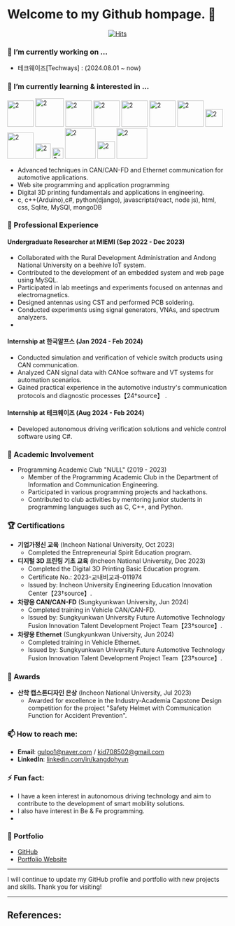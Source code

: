 # Welcome to my Github hompage. 👋
<div align=center>
	
[![Hits](https://hits.seeyoufarm.com/api/count/incr/badge.svg?url=https%3A%2F%2Fgithub.com%2FDohyunKang&count_bg=%2385EF45&title_bg=%2323E9F9&icon=visualstudio.svg&icon_color=%232571E5&title=today+%2F+all&edge_flat=false)](https://hits.seeyoufarm.com)

</div>

### 🔭 I’m currently working on ...
- 테크웨이즈[Techways] : (2024.08.01 ~ now)

### 🌱 I’m currently learning & interested in ... 
<img width="60" alt="2" src="https://github.com/user-attachments/assets/911c32af-f986-45c3-afe5-5b7ee82e98c8"> 
<img width="65" alt="2" src="https://github.com/user-attachments/assets/2b26d6b0-3999-4f4a-8b08-6e076cb75cb6">
<img width="60" alt="2" src="https://github.com/user-attachments/assets/f1f0906a-dd0a-4fa8-88d9-46bcd90e0897">
<img width="60" alt="2" src="https://github.com/user-attachments/assets/2bf12873-6b2a-42bf-9d6b-3e794857e17b">
<img width="60" alt="2" src="https://github.com/user-attachments/assets/6612f30b-f9b9-4fb1-9130-4c4ab585fe2e"> 
<img width="60" alt="2" src="https://github.com/user-attachments/assets/e5b5e0da-18e0-4d3c-be22-10ce4dbebffa"> 
<img width="60" alt="2" src="https://github.com/user-attachments/assets/e50ce8dc-f63c-47ff-8f0e-c9da52588dda">
<img width="40" alt="2" src="https://github.com/user-attachments/assets/00b38b6f-1d73-419c-9aea-16b7f1916363"> 
<img width="60" alt="2" src="https://github.com/user-attachments/assets/e0cf7f02-b591-4803-b90a-564474b336fe"> 
<img width="35" alt="2" src="https://github.com/user-attachments/assets/50f2bd98-cfd3-4bd6-9cb3-5250cec9152b"> 
<img width="25" alt="2" src="https://github.com/user-attachments/assets/d10760f5-d2be-451f-9ae7-24a5b28c834f">
<img width="70" alt="2" src="https://github.com/user-attachments/assets/9af70b64-9280-44c2-86ba-9e14eca1a374">
<img width="40" alt="2" src="https://github.com/user-attachments/assets/82fe880c-ef67-4248-97be-5a1d9aa43299">
<img width="70" alt="2" src="https://github.com/user-attachments/assets/3e01000e-5e0c-47e3-9330-0ca73dd73627">

- Advanced techniques in CAN/CAN-FD and Ethernet communication for automotive applications.
- Web site programming and application programming
- Digital 3D printing fundamentals and applications in engineering.
- c, c++(Arduino),c#, python(django), javascripts(react, node js), html, css, Sqlite, MySQl, mongoDB

### 💼 Professional Experience

#### Undergraduate Researcher at MIEMI (Sep 2022 - Dec 2023)
- Collaborated with the Rural Development Administration and Andong National University on a beehive IoT system.
- Contributed to the development of an embedded system and web page using MySQL.
- Participated in lab meetings and experiments focused on antennas and electromagnetics.
- Designed antennas using CST and performed PCB soldering.
- Conducted experiments using signal generators, VNAs, and spectrum analyzers.
- 
#### Internship at 한국알프스 (Jan 2024 - Feb 2024)
- Conducted simulation and verification of vehicle switch products using CAN communication.
- Analyzed CAN signal data with CANoe software and VT systems for automation scenarios.
- Gained practical experience in the automotive industry's communication protocols and diagnostic processes【24†source】  .

#### Internship at 테크웨이즈 (Aug 2024 - Feb 2024)
- Developed autonomous driving verification solutions and vehicle control software using C#.

### 🏫 Academic Involvement
- Programming Academic Club "NULL" (2019 - 2023)
  - Member of the Programming Academic Club in the Department of Information and Communication Engineering.
  - Participated in various programming projects and hackathons.
  - Contributed to club activities by mentoring junior students in programming languages such as C, C++, and Python.

### 🏆 Certifications
- **기업가정신 교육** (Incheon National University, Oct 2023)
  - Completed the Entrepreneurial Spirit Education program.
- **디지털 3D 프린팅 기초 교육** (Incheon National University, Dec 2023)
  - Completed the Digital 3D Printing Basic Education program.
  - Certificate No.: 2023-교내비교과-011974
  - Issued by: Incheon University Engineering Education Innovation Center【23†source】.
- **차량용 CAN/CAN-FD** (Sungkyunkwan University, Jun 2024)
  - Completed training in Vehicle CAN/CAN-FD.
  - Issued by: Sungkyunkwan University Future Automotive Technology Fusion Innovation Talent Development Project Team【23†source】.
- **차량용 Ethernet** (Sungkyunkwan University, Jun 2024)
  - Completed training in Vehicle Ethernet.
  - Issued by: Sungkyunkwan University Future Automotive Technology Fusion Innovation Talent Development Project Team【23†source】.

### 🥇 Awards
- **산학 캡스톤디자인 은상** (Incheon National University, Jul 2023)
  - Awarded for excellence in the Industry-Academia Capstone Design competition for the project "Safety Helmet with Communication Function for Accident Prevention".

### 📫 How to reach me:
- **Email**: gulpo1@naver.com / kid708502@gmail.com	
- **LinkedIn**: [linkedin.com/in/kangdohyun](https://www.linkedin.com/in/kangdohyun)

### ⚡ Fun fact:
- I have a keen interest in autonomous driving technology and aim to contribute to the development of smart mobility solutions.
- I also have interest in Be & Fe programming.
- 
### 📝 Portfolio
- [GitHub](https://github.com/DohyunKang)
- [Portfolio Website](https://dohyunportfolio.com)

---

I will continue to update my GitHub profile and portfolio with new projects and skills. Thank you for visiting!

---

References:
-
